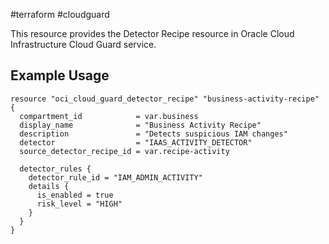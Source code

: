 #terraform #cloudguard 

This resource provides the Detector Recipe resource in Oracle Cloud Infrastructure Cloud Guard service.
## Example Usage

```hcl
resource "oci_cloud_guard_detector_recipe" "business-activity-recipe" {
  compartment_id            = var.business
  display_name              = "Business Activity Recipe"
  description               = "Detects suspicious IAM changes"
  detector                  = "IAAS_ACTIVITY_DETECTOR"
  source_detector_recipe_id = var.recipe-activity

  detector_rules {
    detector_rule_id = "IAM_ADMIN_ACTIVITY"
    details {
      is_enabled = true
      risk_level = "HIGH"
    }
  }
}
```